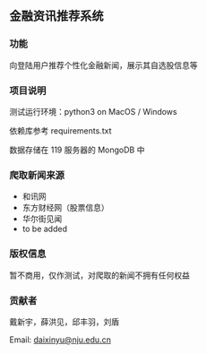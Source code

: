 ## 金融资讯推荐系统

### 功能

向登陆用户推荐个性化金融新闻，展示其自选股信息等

### 项目说明

测试运行环境：python3 on MacOS / Windows

依赖库参考 requirements.txt

数据存储在 119 服务器的 MongoDB 中

### 爬取新闻来源

* 和讯网
* 东方财经网（股票信息）
* 华尔街见闻
* to be added

### 版权信息

暂不商用，仅作测试，对爬取的新闻不拥有任何权益

### 贡献者

戴新宇，薛洪见，邱丰羽，刘盾

Email: daixinyu@nju.edu.cn